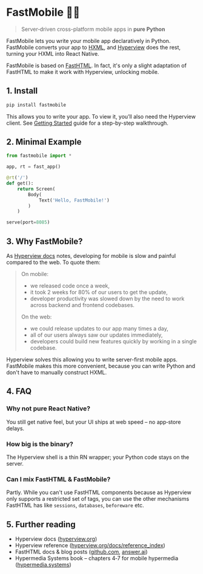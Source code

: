 # FastMobile 🐍📱

> Server‑driven cross-platform mobile apps in **pure Python**

FastMobile lets you write your mobile app declaratively in Python. FastMobile converts your app to [HXML](https://hyperview.org/docs/guide_html), and [Hyperview](https://hyperview.org/) does the rest, turning your HXML into React Native.

FastMobile is based on [FastHTML](https://github.com/AnswerDotAI/fasthtml). In fact, it's only a slight adaptation of FastHTML to make it work with Hyperview, unlocking mobile.

## 1. Install
```bash
pip install fastmobile
```

This allows you to write your app. To view it, you’ll also need the Hyperview client. See [Getting Started](GettingStarted.md) guide for a step-by-step walkthrough.

## 2. Minimal Example
```python
from fastmobile import *

app, rt = fast_app()

@rt('/')
def get():
    return Screen(
        Body(
            Text('Hello, FastMobile!')
        )
    )

serve(port=8085)
```

## 3. Why FastMobile?

As [Hyperview docs](https://hyperview.org/docs/guide_introduction) notes, developing for mobile is slow and painful compared to the web. To quote them:

> On mobile:
>- we released code once a week,
>- it took 2 weeks for 80% of our users to get the update,
>- developer productivity was slowed down by the need to work across backend and frontend codebases.
>
>On the web:
>- we could release updates to our app many times a day,
>- all of our users always saw our updates immediately,
>- developers could build new features quickly by working in a single codebase.

Hyperview solves this allowing you to write server-first mobile apps. FastMobile makes this more convenient, because you can write Python and don't have to manually construct HXML.

## 4. FAQ

### Why not pure React Native?
You still get native feel, but your UI ships at web speed – no app‑store delays.

### How big is the binary?
The Hyperview shell is a thin RN wrapper; your Python code stays on the server.

### Can I mix FastHTML & FastMobile?
Partly. While you can't use FastHTML components because as Hyperview only supports a restricted set of tags, you can use the other mechanisms FastHTML has like `sessions`, `databases`, `beforeware` etc.

## 5. Further reading
- Hyperview docs ([hyperview.org](https://hyperview.org/))
- Hyperview reference ([hyperview.org/docs/reference_index](https://hyperview.org/docs/reference_index))
- FastHTML docs & blog posts ([github.com](https://github.com/AnswerDotAI/fasthtml), [answer.ai](https://www.answer.ai/posts/2024-08-03-fasthtml.html))
- Hypermedia Systems book – chapters 4‑7 for mobile hypermedia ([hypermedia.systems](https://hypermedia.systems/hyperview-a-mobile-hypermedia/))
